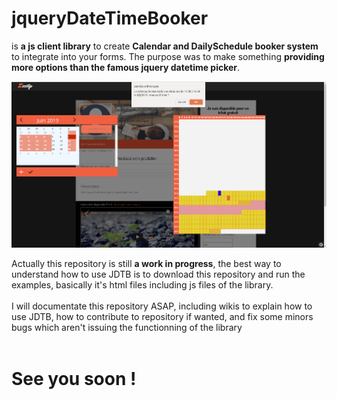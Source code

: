 # jqueryDateTimeBooker
is **a js client library** to create **Calendar and DailySchedule booker system** to integrate into your forms. The purpose was to make something **providing more options than the famous jquery datetime picker**.

![alt text](https://github.com/sachaamm/jqueryDateTimeBooker/blob/master/wiki/pictures/Screenshot%20from%202019-06-12%2015-05-35.png)

Actually this repository is still **a work in progress**, the best way to understand how to use JDTB is to download this repository and run the examples, basically it's html files including js files of the library.
</br></br>
I will documentate this repository ASAP, including wikis to explain how to use JDTB, how to contribute to repository if wanted, and fix some minors bugs which aren't issuing the functionning of the library
</br></br>
# See you soon !
